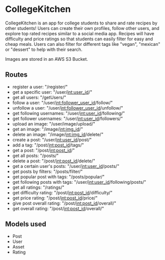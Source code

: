 # CollegeKitchen

CollegeKitchen is an app for college students to share and rate recipes by other students! Users can create their own profiles, follow other users, and explore top rated recipes similar to a social media app. Recipes will have difficulty and price ratings so that students can easily filter for easy and cheap meals. Users can also filter for different tags like "vegan", "mexican" or "dessert" to help with their search. 

Images are stored in an AWS S3 Bucket. 

## Routes
* register a user: "/register/"
* get a specific user: "/user/<int:user_id>/"
* get all users: "/getUsers/"
* follow a user: "/user/<int:follower_user_id>/follow/"
* unfollow a user: "/user/<int:follower_user_id>/unfollow/"
* get following usernames: "/user/<int:user_id>/following/"
* get follower usernames: "/user/<int:user_id>/followers/"
* upload an image: "/user/image/upload/"
* get an image: "/image/<int:img_id>/"
* delete an image: "/image/<int:img_id>/delete/"
* create a post: "/user/<int:user_id>/post/"
* add a tag: "/post/<int:post_id>/tags/"
* get a post: "/post/<int:post_id>/"
* get all posts: "/posts/"
* delete a post: "/post/<int:post_id>/delete/"
* get a certain user's posts: "/user/<int:user_id>/posts/"
* get posts by filters: "/posts/filter/"
* get popular post with tags: "/posts/popular/"
* get following posts with tags: "/user/<int:user_id>/following/posts/"
* get all ratings: "/ratings/"
* get difficulty rating: "/post/<int:post_id>/difficulty/"
* get price rating: "/post/<int:post_id>/price/"
* give post overall rating: "/post/<int:post_id>/overall/"
* get overall rating: "/post/<int:post_id>/overall/"

## Models used
* Post
* User
* Asset
* Rating
